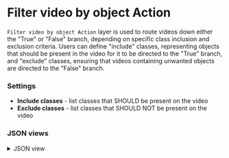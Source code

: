# Filter video by object Action

`Filter video by object Action` layer is used to route videos down either the "True" or "False" branch, depending on specific class inclusion and exclusion criteria. Users can define "include" classes, representing objects that should be present in the video for it to be directed to the "True" branch, and "exclude" classes, ensuring that videos containing unwanted objects are directed to the "False" branch.

### Settings

- **Include classes** - list classes that SHOULD be present on the video
- **Exclude classes** - list classes that SHOULD NOT be present on the video

### JSON views

<details>
  <summary>JSON view</summary>

```json
{
    "action": "filter_video_by_object",
    "src": [
        "$data_1"
    ],
    "dst": [
        "$filter_video_by_object_2__true",
        "$filter_video_by_object_2__false"
    ],
    "settings": {
        "include": [
            "lemon"
        ],
        "exclude": [
            "kiwi"
        ]
    }
}
```

</details>





